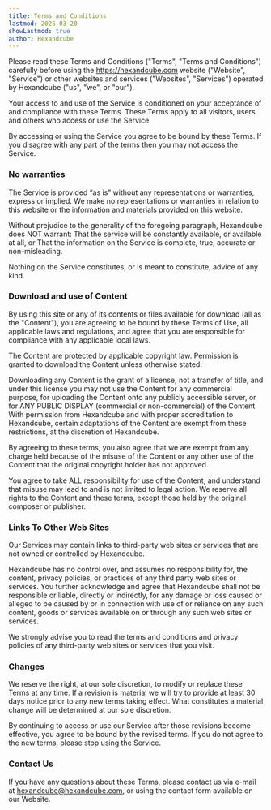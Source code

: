 ```yaml
---
title: Terms and Conditions
lastmod: 2025-03-20
showLastmod: true
author: Hexandcube
---
```


Please read these Terms and Conditions ("Terms", "Terms and Conditions") carefully before using the https://hexandcube.com website ("Website", "Service") or other websites and services ("Websites", "Services") operated by Hexandcube ("us", "we", or "our").


Your access to and use of the Service is conditioned on your acceptance of and compliance with these Terms. These Terms apply to all visitors, users and others who access or use the Service.


By accessing or using the Service you agree to be bound by these Terms. If you disagree with any part of the terms then you may not access the Service.

### No warranties

The Service is provided “as is” without any representations or warranties, express or implied. We make no representations or warranties in relation to this website or the information and materials provided on this website.

Without prejudice to the generality of the foregoing paragraph, Hexandcube does NOT warrant: That the service will be constantly available, or available at all, or That the information on the Service is complete, true, accurate or non-misleading.

Nothing on the Service constitutes, or is meant to constitute, advice of any kind.

### Download and use of Content

By using this site or any of its contents or files available for download (all as the "Content"), you are agreeing to be bound by these Terms of Use, all applicable laws and regulations, and agree that you are responsible for compliance with any applicable local laws.

The Content are protected by applicable copyright law. Permission is granted to download the Content unless otherwise stated.

Downloading any Content is the grant of a license, not a transfer of title, and under this license you may not use the Content for any commercial purpose, for uploading the Content onto any publicly accessible server, or for ANY PUBLIC DISPLAY (commercial or non-commercial) of the Content. With permission from Hexandcube and with proper accreditation to Hexandcube, certain adaptations of the Content are exempt from these restrictions, at the discretion of Hexandcube.

By agreeing to these terms, you also agree that we are exempt from any charge held because of the misuse of the Content or any other use of the Content that the original copyright holder has not approved.

You agree to take ALL responsibility for use of the Content, and understand that misuse may lead to and is not limited to legal action. We reserve all rights to the Content and these terms, except those held by the original composer or publisher.

### Links To Other Web Sites

Our Services may contain links to third-party web sites or services that are not owned or controlled by Hexandcube.

Hexandcube has no control over, and assumes no responsibility for, the content, privacy policies, or practices of any third party web sites or services. You further acknowledge and agree that Hexandcube shall not be responsible or liable, directly or indirectly, for any damage or loss caused or alleged to be caused by or in connection with use of or reliance on any such content, goods or services available on or through any such web sites or services.

We strongly advise you to read the terms and conditions and privacy policies of any third-party web sites or services that you visit.

### Changes

We reserve the right, at our sole discretion, to modify or replace these Terms at any time. If a revision is material we will try to provide at least 30 days notice prior to any new terms taking effect. What constitutes a material change will be determined at our sole discretion.

By continuing to access or use our Service after those revisions become effective, you agree to be bound by the revised terms. If you do not agree to the new terms, please stop using the Service.

### Contact Us

If you have any questions about these Terms, please contact us via e-mail at [hexandcube@hexandcube.com](mailto:hexandcube@hexandcube.com), or using the contact form available on our Website.